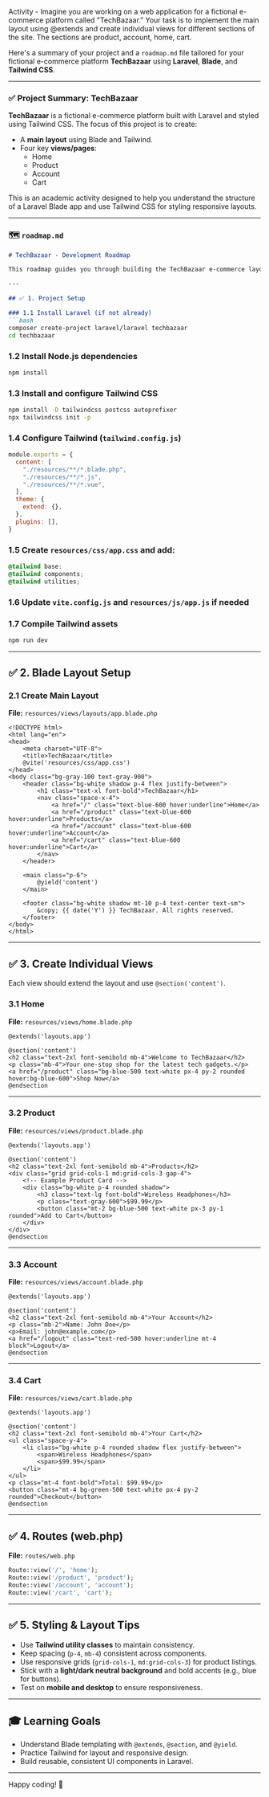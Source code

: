 Activity - Imagine you are working on a web application for a fictional e-commerce platform called "TechBazaar." Your task is to implement the main layout using @extends and create individual views for different sections of the site. The sections are product, account, home, cart.

Here's a summary of your project and a `roadmap.md` file tailored for your fictional e-commerce platform **TechBazaar** using **Laravel**, **Blade**, and **Tailwind CSS**.

---

### ✅ **Project Summary: TechBazaar**

**TechBazaar** is a fictional e-commerce platform built with Laravel and styled using Tailwind CSS. The focus of this project is to create:

- A **main layout** using Blade and Tailwind.
- Four key **views/pages**:
  - Home
  - Product
  - Account
  - Cart

This is an academic activity designed to help you understand the structure of a Laravel Blade app and use Tailwind CSS for styling responsive layouts.

---

### 🗺️ `roadmap.md`

```markdown
# TechBazaar - Development Roadmap

This roadmap guides you through building the TechBazaar e-commerce layout using Laravel Blade and Tailwind CSS.

---

## ✅ 1. Project Setup

### 1.1 Install Laravel (if not already)
```bash
composer create-project laravel/laravel techbazaar
cd techbazaar
```

### 1.2 Install Node.js dependencies
```bash
npm install
```

### 1.3 Install and configure Tailwind CSS
```bash
npm install -D tailwindcss postcss autoprefixer
npx tailwindcss init -p
```

### 1.4 Configure Tailwind (`tailwind.config.js`)
```js
module.exports = {
  content: [
    "./resources/**/*.blade.php",
    "./resources/**/*.js",
    "./resources/**/*.vue",
  ],
  theme: {
    extend: {},
  },
  plugins: [],
}
```

### 1.5 Create `resources/css/app.css` and add:
```css
@tailwind base;
@tailwind components;
@tailwind utilities;
```

### 1.6 Update `vite.config.js` and `resources/js/app.js` if needed

### 1.7 Compile Tailwind assets
```bash
npm run dev
```

---

## ✅ 2. Blade Layout Setup

### 2.1 Create Main Layout

**File:** `resources/views/layouts/app.blade.php`

```blade
<!DOCTYPE html>
<html lang="en">
<head>
    <meta charset="UTF-8">
    <title>TechBazaar</title>
    @vite('resources/css/app.css')
</head>
<body class="bg-gray-100 text-gray-900">
    <header class="bg-white shadow p-4 flex justify-between">
        <h1 class="text-xl font-bold">TechBazaar</h1>
        <nav class="space-x-4">
            <a href="/" class="text-blue-600 hover:underline">Home</a>
            <a href="/product" class="text-blue-600 hover:underline">Products</a>
            <a href="/account" class="text-blue-600 hover:underline">Account</a>
            <a href="/cart" class="text-blue-600 hover:underline">Cart</a>
        </nav>
    </header>

    <main class="p-6">
        @yield('content')
    </main>

    <footer class="bg-white shadow mt-10 p-4 text-center text-sm">
        &copy; {{ date('Y') }} TechBazaar. All rights reserved.
    </footer>
</body>
</html>
```

---

## ✅ 3. Create Individual Views

Each view should extend the layout and use `@section('content')`.

### 3.1 Home

**File:** `resources/views/home.blade.php`

```blade
@extends('layouts.app')

@section('content')
<h2 class="text-2xl font-semibold mb-4">Welcome to TechBazaar</h2>
<p class="mb-4">Your one-stop shop for the latest tech gadgets.</p>
<a href="/product" class="bg-blue-500 text-white px-4 py-2 rounded hover:bg-blue-600">Shop Now</a>
@endsection
```

---

### 3.2 Product

**File:** `resources/views/product.blade.php`

```blade
@extends('layouts.app')

@section('content')
<h2 class="text-2xl font-semibold mb-4">Products</h2>
<div class="grid grid-cols-1 md:grid-cols-3 gap-4">
    <!-- Example Product Card -->
    <div class="bg-white p-4 rounded shadow">
        <h3 class="text-lg font-bold">Wireless Headphones</h3>
        <p class="text-gray-600">$99.99</p>
        <button class="mt-2 bg-blue-500 text-white px-3 py-1 rounded">Add to Cart</button>
    </div>
</div>
@endsection
```

---

### 3.3 Account

**File:** `resources/views/account.blade.php`

```blade
@extends('layouts.app')

@section('content')
<h2 class="text-2xl font-semibold mb-4">Your Account</h2>
<p class="mb-2">Name: John Doe</p>
<p>Email: john@example.com</p>
<a href="/logout" class="text-red-500 hover:underline mt-4 block">Logout</a>
@endsection
```

---

### 3.4 Cart

**File:** `resources/views/cart.blade.php`

```blade
@extends('layouts.app')

@section('content')
<h2 class="text-2xl font-semibold mb-4">Your Cart</h2>
<ul class="space-y-4">
    <li class="bg-white p-4 rounded shadow flex justify-between">
        <span>Wireless Headphones</span>
        <span>$99.99</span>
    </li>
</ul>
<p class="mt-4 font-bold">Total: $99.99</p>
<button class="mt-4 bg-green-500 text-white px-4 py-2 rounded">Checkout</button>
@endsection
```

---

## ✅ 4. Routes (web.php)

**File:** `routes/web.php`

```php
Route::view('/', 'home');
Route::view('/product', 'product');
Route::view('/account', 'account');
Route::view('/cart', 'cart');
```

---

## ✅ 5. Styling & Layout Tips

- Use **Tailwind utility classes** to maintain consistency.
- Keep spacing (`p-4`, `mb-4`) consistent across components.
- Use responsive grids (`grid-cols-1`, `md:grid-cols-3`) for product listings.
- Stick with a **light/dark neutral background** and bold accents (e.g., blue for buttons).
- Test on **mobile and desktop** to ensure responsiveness.

---

## 🎓 Learning Goals

- Understand Blade templating with `@extends`, `@section`, and `@yield`.
- Practice Tailwind for layout and responsive design.
- Build reusable, consistent UI components in Laravel.

---

Happy coding! 🚀
```